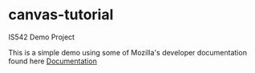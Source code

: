# canvas-tutorial
IS542 Demo Project

This is a simple demo using some of Mozilla's developer documentation found here 
<a href="https://developer.mozilla.org/en-US/docs/Web/API/Canvas_API/Tutorial/Pixel_manipulation_with_canvas">Documentation</a>

